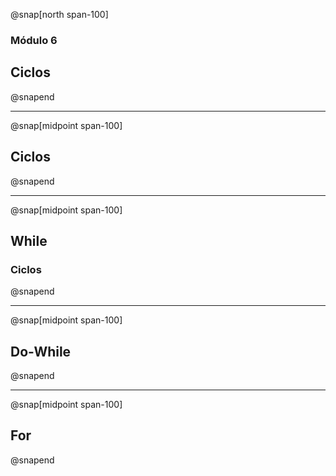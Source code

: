 @snap[north span-100]
### Módulo 6
## Ciclos
@snapend

---
@snap[midpoint span-100]
## Ciclos
@snapend

---
@snap[midpoint span-100]
## While
### Ciclos
@snapend

---
@snap[midpoint span-100]
## Do-While
@snapend

---
@snap[midpoint span-100]
## For
@snapend